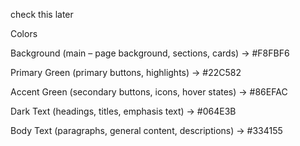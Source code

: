 check this later

Colors

Background (main – page background, sections, cards) → #F8FBF6

Primary Green (primary buttons, highlights) → #22C582

Accent Green (secondary buttons, icons, hover states) → #86EFAC

Dark Text (headings, titles, emphasis text) → #064E3B

Body Text (paragraphs, general content, descriptions) → #334155
